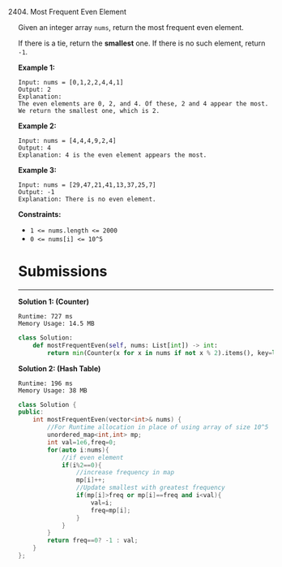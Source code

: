 2404. Most Frequent Even Element

Given an integer array `nums`, return the most frequent even element.

If there is a tie, return the **smallest** one. If there is no such element, return `-1`.

 

**Example 1:**
```
Input: nums = [0,1,2,2,4,4,1]
Output: 2
Explanation:
The even elements are 0, 2, and 4. Of these, 2 and 4 appear the most.
We return the smallest one, which is 2.
```

**Example 2:**
```
Input: nums = [4,4,4,9,2,4]
Output: 4
Explanation: 4 is the even element appears the most.
```

**Example 3:**
```
Input: nums = [29,47,21,41,13,37,25,7]
Output: -1
Explanation: There is no even element.
```

**Constraints:**

* `1 <= nums.length <= 2000`
* `0 <= nums[i] <= 10^5`

# Submissions
---
**Solution 1: (Counter)**
```
Runtime: 727 ms
Memory Usage: 14.5 MB
```
```python
class Solution:
    def mostFrequentEven(self, nums: List[int]) -> int:
        return min(Counter(x for x in nums if not x % 2).items(), key=lambda x: (-x[1], x[0]), default=[-1])[0]
```

**Solution 2: (Hash Table)**
```
Runtime: 196 ms
Memory Usage: 38 MB
```
```c++
class Solution {
public:
    int mostFrequentEven(vector<int>& nums) {
        //For Runtime allocation in place of using array of size 10^5
        unordered_map<int,int> mp;
        int val=1e6,freq=0;
        for(auto i:nums){
            //if even element
            if(i%2==0){
                //increase frequency in map
                mp[i]++;
                //Update smallest with greatest frequency
                if(mp[i]>freq or mp[i]==freq and i<val){
                    val=i;
                    freq=mp[i];
                }
            }
        }
        return freq==0? -1 : val;
    }
};
```
